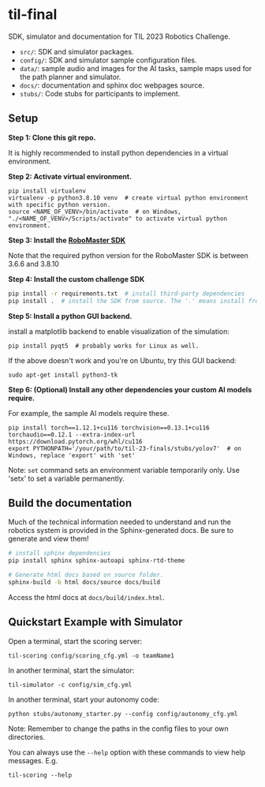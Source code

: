 # til-final

SDK, simulator and documentation for TIL 2023 Robotics Challenge.

* ``src/``: SDK and simulator packages.
* ``config/``: SDK and simulator sample configuration files.
* ``data/``: sample audio and images for the AI tasks, sample maps used for
the path planner and simulator.
* ``docs/``: documentation and sphinx doc webpages source.
* ``stubs/``: Code stubs for participants to implement.


## Setup
**Step 1: Clone this git repo.**

It is highly recommended to install python dependencies in a virtual environment.

**Step 2: Activate virtual environment.**
```
pip install virtualenv
virtualenv -p python3.8.10 venv  # create virtual python environment with specific python version.
source <NAME_OF_VENV>/bin/activate  # on Windows, "./<NAME_OF_VENV>/Scripts/activate" to activate virtual python environment.
```

**Step 3: Install the [RoboMaster SDK](https://robomaster-dev.readthedocs.io/en/latest/python_sdk/installs.html)**

Note that the required python version for the RoboMaster SDK is between 3.6.6 and 3.8.10

**Step 4: Install the custom challenge SDK**
```sh
pip install -r requirements.txt  # install third-party dependencies
pip install .  # install the SDK from source. The '.' means install from current directory.
```

**Step 5: Install a python GUI backend.**

install a matplotlib backend to enable visualization of the simulation:
```
pip install pyqt5  # probably works for Linux as well.
```

If the above doesn't work and you're on Ubuntu, try this GUI backend:
```
sudo apt-get install python3-tk
```

**Step 6: (Optional) Install any other dependencies your custom AI models require.**

For example, the sample AI models require these.
```
pip install torch==1.12.1+cu116 torchvision==0.13.1+cu116 torchaudio==0.12.1 --extra-index-url https://download.pytorch.org/whl/cu116
export PYTHONPATH='/your/path/to/til-23-finals/stubs/yolov7'  # on Windows, replace 'export' with 'set'
```

Note: `set` command sets an environment variable temporarily only. Use 'setx' to set a variable permanently.   

## Build the documentation

Much of the technical information needed to understand and run the robotics system is provided in the Sphinx-generated docs.
Be sure to generate and view them!

```sh
# install sphinx dependencies
pip install sphinx sphinx-autoapi sphinx-rtd-theme

# Generate html docs based on source folder.
sphinx-build -b html docs/source docs/build 
```

Access the html docs at `docs/build/index.html`.

## Quickstart Example with Simulator

Open a terminal, start the scoring server:

`til-scoring config/scoring_cfg.yml -o teamName1`

In another terminal, start the simulator:

`til-simulator -c config/sim_cfg.yml`

In another terminal, start your autonomy code:

`python stubs/autonomy_starter.py --config config/autonomy_cfg.yml`

Note: Remember to change the paths in the config files to your own directories.

You can always use the `--help` option with these commands to view help messages. E.g.

`til-scoring --help`
